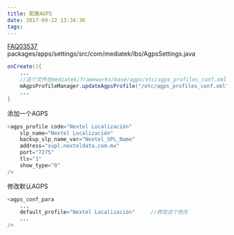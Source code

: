 ```yaml
---
title: 配置AGPS
date: 2017-09-22 13:34:36
tags:
---
```

[FAQ03537](https://online.mediatek.com/Pages/FAQ.aspx?List=SW&FAQID=FAQ03537)
packages/apps/settings/src/com/mediatek/lbs/AgpsSettings.java
``` Java
onCreate(){
    ...
    //这个文件在mediatek/frameworks/base/agps/etc/agps_profiles_conf.xml文件中
    mAgpsProfileManager.updateAgpsProfile("/etc/agps_profiles_conf.xml");
    ...
}
```
添加一个AGPS
``` Java
<agps_profile code="Nextel Localización"
    slp_name="Nextel Localización"
    backup_slp_name_var="Nextel_SPL_Name"
    address="supl.nexteldata.com.mx"
    port="7275"
    tls="1"
    show_type="0"
/>
```
修改默认AGPS
``` Java
<agps_conf_para 
    ...
    default_profile="Nextel Localización"     //修改这个地方
    ...
/>
```